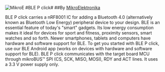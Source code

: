 ![MikroE](http://www.mikroe.com/img/designs/beta/logo_small.png)
#BLE P click#
##By [MikroElektronika](http://www.mikroe.com)


BLE P click carries a nRF8001 IC for adding a Bluetooth 4.0 (alternatively known as Bluetooth Low Energy) peripheral device to your design. BLE is an essential feature of today's "smart" gadgets. Its low energy consumption makes it ideal for devices for sport and fitness, proximity sensors, smart watches and so forth. Newer smartphones, tablets and computers have hardware and software support for BLE. To get you started with BLE P click, use our BLE Android app (works on devices with hardware and software support for BLE). BLE P click communicates with the target board MCU through mikroBUS™ SPI (CS, SCK, MISO, MOSI), RDY and ACT lines. It uses a 3.3 V power supply only.